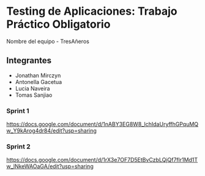 # Testing de Aplicaciones: Trabajo Práctico Obligatorio ## 
Nombre del equipo - TresAñeros
## Integrantes
- Jonathan Mirczyn
- Antonella Gacetua
- Lucia Naveira
- Tomas Sanjiao

### Sprint 1
https://docs.google.com/document/d/1nABY3EG8W8_lchIdaUryffhGPquMQw_Y9kArog4dr84/edit?usp=sharing

### Sprint 2
https://docs.google.com/document/d/1rX3e7OF7D5EtBvCzbLQjQf7flr1Md1Tw_lNkeWAOaGA/edit?usp=sharing